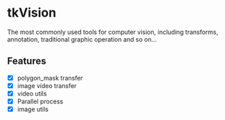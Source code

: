 # tkVision

The most commonly used tools for computer vision, including transforms, annotation, traditional graphic operation and so on...


## Features

- [x] polygon_mask transfer
- [x] image video transfer
- [x] video utils
- [x] Parallel process
- [x] image utils